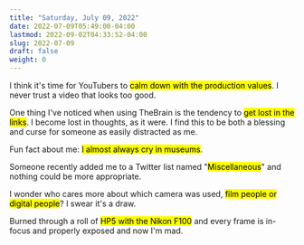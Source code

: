 ```yaml
---
title: "Saturday, July 09, 2022"
date: 2022-07-09T05:49:00-04:00
lastmod: 2022-09-02T04:33:52-04:00
slug: 2022-07-09
draft: false
weight: 0
---
```


I think it's time for YouTubers to <mark>calm down with the production values</mark>. I never trust a video that looks too good.

One thing I've noticed when using TheBrain is the tendency to <mark>get lost in the links</mark>. I become lost in thoughts, as it were. I find this to be both a blessing and curse for someone as easily distracted as me.

Fun fact about me: <mark>I almost always cry in museums</mark>.

Someone recently added me to a Twitter list named "<mark>Miscellaneous</mark>" and nothing could be more appropriate.

I wonder who cares more about which camera was used, <mark>film people or digital people</mark>? I swear it's a draw.

Burned through a roll of <mark>HP5 with the Nikon F100</mark> and every frame is in-focus and properly exposed and now I'm mad.

[//]: # "Exported with love from a post written in Org mode"
[//]: # "- https://github.com/kaushalmodi/ox-hugo"
